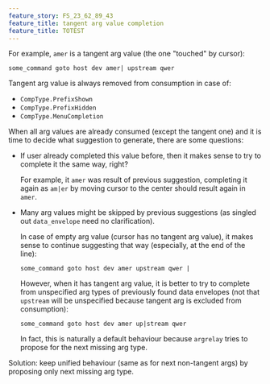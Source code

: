 ```yaml
---
feature_story: FS_23_62_89_43
feature_title: tangent arg value completion
feature_title: TOTEST
---
```


For example, `amer` is a tangent arg value (the one "touched" by cursor):
```
some_command goto host dev amer| upstream qwer
```

Tangent arg value is always removed from consumption in case of:
*   `CompType.PrefixShown`
*   `CompType.PrefixHidden`
*   `CompType.MenuCompletion`

When all arg values are already consumed (except the tangent one) and it is time to decide what suggestion to generate,
there are some questions:

*   If user already completed this value before, then it makes sense to try to complete it the same way, right?

    For example, it `amer` was result of previous suggestion, completing it again as `am|er` by moving cursor
    to the center should result again in `amer`.

*   Many arg values might be skipped by previous suggestions (as singled out `data_envelope` need no clarification).

    In case of empty arg value (cursor has no tangent arg value),
    it makes sense to continue suggesting that way (especially, at the end of the line):

    ```
    some_command goto host dev amer upstream qwer |
    ```

    However, when it has tangent arg value,
    it is better to try to complete from unspecified arg types of previously found data envelopes
    (not that `upstream` will be unspecified because tangent arg is excluded from consumption):

    ```
    some_command goto host dev amer up|stream qwer
    ```

    In fact, this is naturally a default behaviour because `argrelay` tries to propose for the next missing arg type.

Solution: keep unified behaviour (same as for next non-tangent args) by proposing only next missing arg type.

